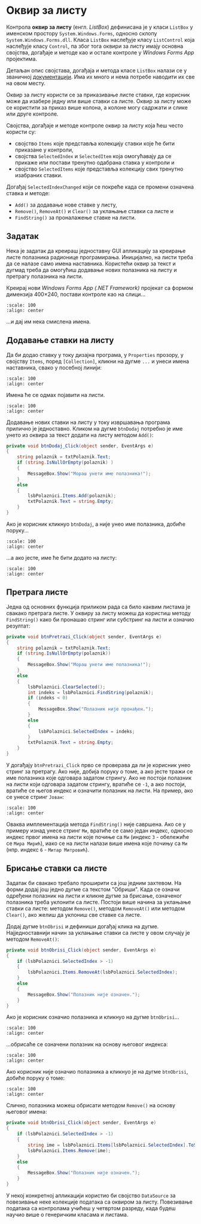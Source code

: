 # Оквир за листу

Контрола **оквир за листу** (енгл. *ListBox*) дефинисана је у класи `ListBox` у
именском простору `System.Windows.Forms`, односно склопу
`System.Windows.Forms.dll`. Класа `ListBox` наслеђује класу `ListControl` која
наслеђује класу `Control`, па због тога оквири за листу имају основна својства,
догађаје и методе као и остале контроле у *Windows Forms App* пројектима.

Детаљан опис својстава, догађаја и метода класе `ListBox` налази се у
званичној [документацији](https://learn.microsoft.com/en-us/dotnet/api/system.windows.forms.listbox?view=netframework-4.8).
Има их много и нема потребе наводити их све на овом месту.

Оквир за листу користи се за приказивање листе ставки, где корисник може да
изабере једну или више ставки са листе. Оквир за листу може се користити за
приказ више колона, а колоне могу садржати и слике или друге контроле.

Својства, догађаје и методе контроле оквир за листу која ћеш често користи
су:

* својство `Items` које представља колекцију ставки које ће бити приказане у
контроли,
* својства `SelectedIndex` и `SelectedItem` која омогућавају да се прикаже или
постави тренутно одабрана ставка у контроли и
* својство `SelectedItems` које представља колекцију свих тренутно изабраних
ставки.

Догађај `SelectedIndexChanged` који се покреће када се промени
означена ставка и методе:

* `Add()` за додавање нове ставке у листу,
* `Remove()`, `RemoveAt()` и `Clear()` за уклањање ставки са листе и
* `FindString()` за проналажење ставке на листи.

## Задатак

Нека је задатак да креираш једноставну GUI апликацију за креирање листе
полазника радионице програмирања. Иницијално, на листи треба да се налазе само
имена наставника. Користећи оквир за текст и дугмад треба да омогућиш додавање
нових полазника на листу и претрагу полазника на листи.

Креирај нови *Windows Forms App (.NET Framework)* пројекат са формом димензија
400×240, постави контроле као на слици...

```{image} images/listbox-01.png
:scale: 100
:align: center
```

...и дај им нека смислена имена.

## Додавање ставки на листу

Да би додао ставку у току дизајна програма, у `Properties` прозору, у својству
`Items`, поред `[Collection]`, кликни на дугме `...` и унеси имена наставника,
свако у посебној линији:

```{image} images/listbox-02.png
:scale: 100
:align: center
```

Имена ће се одмах појавити на листи.

```{image} images/listbox-02a.png
:scale: 100
:align: center
```

Додавање нових ставки на листу у току извршавања програма прилично је
једноставно. Кликом на дугме `btnDodaj` потребно је име унето из оквира за
текст додати на листу методом `Add()`:

```cs
private void btnDodaj_Click(object sender, EventArgs e)
{
    string polaznik = txtPolaznik.Text;
    if (string.IsNullOrEmpty(polaznik) )
    {
        MessageBox.Show("Мораш унети име полазника!");
    }
    else
    {
        lsbPolaznici.Items.Add(polaznik);
        txtPolaznik.Text = string.Empty;
    }
}
```

Ако je корисник кликнуо `btnDodaj`, а није унео име полазника, добиће поруку...

```{image} images/listbox-03.png
:scale: 100
:align: center
```

...а ако јесте, име ће бити додато на листу:

```{image} images/listbox-04.png
:scale: 100
:align: center
```

## Претрага листе

Једна од основних функција приликом рада са било каквим листама је свакако
претрага листе. У оквиру за листу можеш да користиш методу `FindString()`
како би пронашао стринг или субстринг на листи и означио резултат:

```cs
private void btnPretrazi_Click(object sender, EventArgs e)
{
    string polaznik = txtPolaznik.Text;
    if (string.IsNullOrEmpty(polaznik))
    {
        MessageBox.Show("Мораш унети име полазника!");
    }
    else
    {
        lsbPolaznici.ClearSelected();
        int indeks = lsbPolaznici.FindString(polaznik);
        if (indeks < 0)
        {
            MessageBox.Show("Полазник није пронађен.");
        }
        else
        {
            lsbPolaznici.SelectedIndex = indeks;
        }
        txtPolaznik.Text = string.Empty;
    }
}
```

У догађају `btnPretrazi_Click` прво се проверава да ли је корисник унео стринг
за претрагу. Ако није, добија поруку о томе, а ако јесте тражи се име полазника
које одговара задатом стрингу. Ако не постоји полазник на листи који одговара
задатом стрингу, вратиће се `-1`, а ако постоји, вратиће се његов индекс и
означити полазник на листи. На пример, ако се унесе стринг `Јован`:

```{image} images/listbox-05.png
:scale: 100
:align: center
```

Оваква имплементација метода `FindString()` није савршена. Ако се у примеру
изнад унесе стринг `Ми`, вратиће се само један индекс, односно индекс првог
имена на листи које почиње са `Ми` (индекс `3` - обележиће се `Мира Мирић`),
иако се на листи налази више имена које почињу са `Ми` (нпр. индекс `6` -
`Митар Митровић`).

## Брисање ставки са листе

Задатак би свакако требало проширити са још једним захтевом. На форми додај још
једно дугме са текстом "Обриши". Када се означи одређени полазник на листи и
кликне дугме за брисање, означеног полазника треба уклонити са листе. Постоји
више начина за уклањање ставки са листе: методом `Remove()`, методом
`RemoveAt()` или методом `Clear()`, ако желиш да уклониш све ставке са листе.

Додај дугме `btnObrisi` и дефиниши догађај клика на дугме. Најједноставнији
начин за уклањање ставки са листе у овом случају је методом `RemoveAt()`:

```cs
private void btnObrisi_Click(object sender, EventArgs e)
{
    if (lsbPolaznici.SelectedIndex > -1)
    {
        lsbPolaznici.Items.RemoveAt(lsbPolaznici.SelectedIndex);
    }
    else
    {
        MessageBox.Show("Полазник није означен.");
    }
}
```

Ако је корисник означио полазника и кликнуо на дугме `btnObrisi`...

```{image} images/listbox-06.png
:scale: 100
:align: center
```

...обрисаће се означени полазник на основу његовог индекса:

```{image} images/listbox-07.png
:scale: 100
:align: center
```

Ако корисник није означио полазника а кликнуо је на дугме `btnObrisi`, добиће
поруку о томе:

```{image} images/listbox-08.png
:scale: 100
:align: center
```

Слично, полазника можеш обрисати методом `Remove()` на основу његовог имена:

```cs
private void btnObrisi_Click(object sender, EventArgs e)
{
    if (lsbPolaznici.SelectedIndex > -1)
    {
        string ime = lsbPolaznici.Items[lsbPolaznici.SelectedIndex].ToString();
        lsbPolaznici.Items.Remove(ime);
    }
    else
    {
        MessageBox.Show("Полазник није означен.");
    }
}
```

У некој конкретној апликацији користио би својство `DataSource` за повезивање
неке колекције података са оквиром за листу. Повезивање података са контролама
учићеш у четвртом разреду, када будеш научио више о генеричким класама и
листама.
